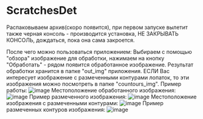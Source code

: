 # ScratchesDet
Распаковываем архив(скоро появится), при первом запуске вылетит также черная консоль - производится установка, НЕ ЗАКРЫВАТЬ КОНСОЛЬ, дождаться, пока она сама закроется.

После чего можно пользоваться приложением:
Выбираем с помощью "обзора" изображение для обработки, нажимаем на кнопку "Обработать" - рядом появится обработанное изображение. 
Результат обработки хранится в папке "out_img" приложения. ЕСЛИ Вас интересует изображение с размеченными контурами лопаток, то эти изображения можно посмотреть в папке "countours_img".
Пример работы:
![image](https://user-images.githubusercontent.com/93479568/165590799-648466c3-e450-4606-aa09-da1803150237.png)
Местоположение обработанного изображения:
![image](https://user-images.githubusercontent.com/93479568/165591440-3c73bc30-c5f6-42f1-bdf7-3ac5a1d3bc19.png)
Пример размеченного изображения:
![image](https://user-images.githubusercontent.com/93479568/165591915-052cee82-cc69-4d2e-a045-751cfdaf3939.png)
Местоположение изображения с размеченными контурами:
![image](https://user-images.githubusercontent.com/93479568/165591752-12b16327-fca8-414d-9d9d-bc96f3d35a3e.png)
Пример размеченных контуров изображения:
![image](https://user-images.githubusercontent.com/93479568/165592055-f64617e2-3764-48e2-8160-e0e004c1ccb5.png)



